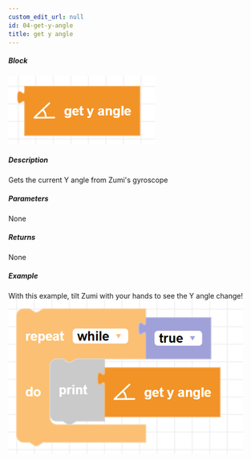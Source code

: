 ```yaml
---
custom_edit_url: null
id: 04-get-y-angle
title: get y angle
---
```


##### Block

![Y angle block image](getYangle.png)

##### Description

Gets the current Y angle from Zumi's gyroscope

##### Parameters

None <!-- image -->

##### Returns

None

##### Example

With this example, tilt Zumi with your hands to see the Y angle change!
![Alt text](getYangle_example.png)
